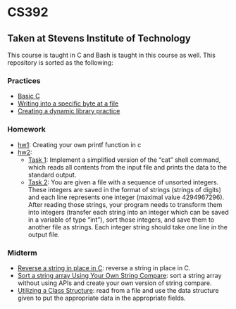 # CS392
## Taken at Stevens Institute of Technology
This course is taught in C and Bash is taught in this course as well. This repository is sorted as the following:
### Practices 
  - [Basic C](practices/practice2.c)
  - [Writing into a specific byte at a file](practices/task3.c)
  - [Creating a dynamic library practice](practices/cs392_sum)
### Homework
  - [hw1](hw/hw1): Creating your own printf function in c
  - [hw2](hw/hw2): 
    - [Task 1](hw/hw2/cat.c): Implement a simplified version of the “cat” shell command, which reads all contents from the input file and prints the data to the standard output. 
    - [Task 2](hw/hw2/sort.c): You are given a file with a sequence of unsorted integers. These integers are saved in the format of strings (strings of digits) and each line represents one integer (maximal value 4294967296). After reading those strings, your program needs to transform them into integers (transfer each string into an integer which can be saved in a variable of type “int”), sort those integers, and save them to another file as strings. Each integer string should take one line in the output file. 
### Midterm
- [Reverse a string in place in C](midterm/task1.c): reverse a string in place in C.
- [Sort a string array Using Your Own String Compare](midterm/task2.c): sort a string array without using APIs and create your own version of string compare. 
- [Utilizing a Class Structure](midterm/task3.c): read from a file and use the data structure given to put the appropriate data in the appropriate fields. 
